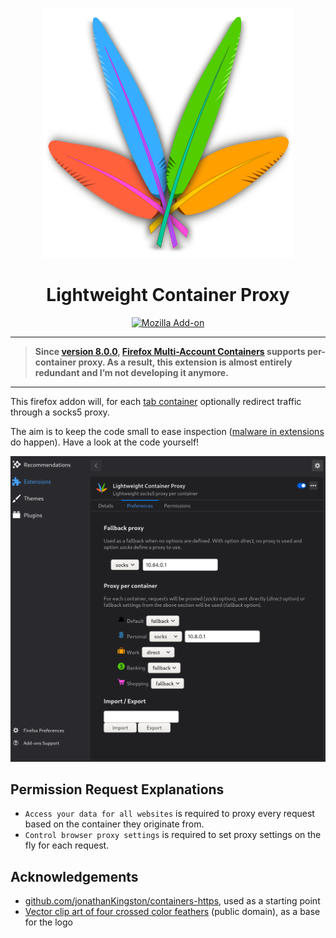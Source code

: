 <!-- insert
---
title: "Lightweight Container Proxy"
date: 2021-08-23T20:13:46Z
description: "🔒 Lightweight firefox addon providing socks5 proxy per container"
tags:
- Firefox
- SOCKS
- Proxy
---
{{< rawhtml >}}
<div align=center class="badges center">
{{< /rawhtml >}}
end_insert -->

<!-- remove -->
<div align=center>
<!-- end_remove -->

![logo](https://raw.githubusercontent.com/cljoly/lightweight-container-proxy/master/logo.svg)

<!-- remove -->
# Lightweight Container Proxy
<!-- end_remove -->

[![Mozilla Add-on](https://img.shields.io/amo/v/lightweight-container-proxy-02?color=blueviolet&label=Get%20it%20now%21&logo=firefox&style=for-the-badge)](https://addons.mozilla.org/en-US/firefox/addon/lightweight-container-proxy-02/?utm_source=github.com&utm_medium=shield)

<!-- insert
{{< rawhtml >}}
end_insert -->
</div>
<!-- insert
{{< /rawhtml >}}
end_insert -->

<!-- insert
{{< github_badge >}}
end_insert -->

*******************************************
> **Since [version 8.0.0](https://github.com/mozilla/multi-account-containers/releases/tag/8.0.0), [Firefox Multi-Account Containers](https://addons.mozilla.org/en-GB/firefox/addon/multi-account-containers/) supports per-container proxy. As a result, this extension is almost entirely redundant and I’m not developing it anymore.**
*******************************************

This firefox addon will, for each [tab container](https://addons.mozilla.org/en-GB/firefox/addon/multi-account-containers/) optionally redirect traffic through a socks5 proxy.

The aim is to keep the code small to ease inspection ([malware in extensions](https://lwn.net/Articles/846272/) do happen). Have a look at the code yourself!

![Settings page](https://raw.githubusercontent.com/cljoly/lightweight-container-proxy/master/img/screenshot.png)

## Permission Request Explanations

- `Access your data for all websites` is required to proxy every request based on the container they originate from.
- `Control browser proxy settings` is required to set proxy  settings on the fly for each request.

## Acknowledgements

- [github.com/jonathanKingston/containers-https](https://github.com/jonathanKingston/containers-https), used as a starting point
- [Vector clip art of four crossed color feathers](https://publicdomainvectors.org/en/free-clipart/Vector-clip-art-of-four-crossed-color-feathers/31643.html) (public domain), as a base for the logo
